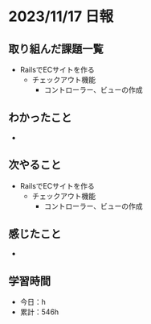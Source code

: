 # 2023/11/17 日報
## 取り組んだ課題一覧
- RailsでECサイトを作る
  - チェックアウト機能
    - コントローラー、ビューの作成

## わかったこと
- 

## 次やること
- RailsでECサイトを作る
  - チェックアウト機能
    - コントローラー、ビューの作成

## 感じたこと
- 

## 学習時間
- 今日：h
- 累計：546h
